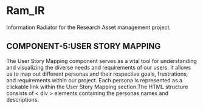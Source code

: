 # Ram_IR

Information Radiator for the Research Asset management project.

<h2>COMPONENT-5:USER STORY MAPPING</h2>

The User Story Mapping component serves as a vital tool for understanding and visualizing the diverse needs and requirements of our users. It allows us to map out different personas and their respective goals, frustrations, and requirements within our project. Each persona is represented as a clickable link within the User Story Mapping section.The HTML structure consists of < div > elements containing the personas names and descriptions.
